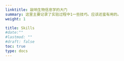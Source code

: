 ```yaml
---
linktitle: 敲响生物信息学的大门
summary: 这里主要记录了实验过程中1一些技巧。应该还蛮有用的。
weight: 1

title: Skills
#date:""
#lastmod: ""
#draft: false
toc: true
type: docs
---
```

